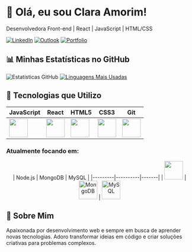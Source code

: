# 👋 Olá, eu sou Clara Amorim! 

Desenvolvedora Front-end | React | JavaScript | HTML/CSS

[![LinkedIn](https://img.shields.io/badge/LinkedIn-0077B5?style=for-the-badge&logo=linkedin&logoColor=white)](https://www.linkedin.com/in/anna-clara-amorim/)
[![Outlook](https://img.shields.io/badge/Email-0078D4?style=for-the-badge&logo=microsoft-outlook&logoColor=white)](mailto:clardev@outlook.com)
[![Portfolio](https://img.shields.io/badge/Portfolio-FF7139?style=for-the-badge&logo=vercel&logoColor=white)](https://portfolio-alpha-six-10.vercel.app/)

## 📊 Minhas Estatísticas no GitHub

![Estatísticas GitHub](https://github-readme-stats.vercel.app/api?username=Astaphaanos&show_icons=true&theme=tokyonight&hide_title=true)
[![Linguagens Mais Usadas](https://github-readme-stats.vercel.app/api/top-langs/?username=Astaphaanos&layout=compact&theme=tokyonight)](https://github.com/Astaphaanos)

## 🚀 Tecnologias que Utilizo
<div align="center">
  
| JavaScript | React | HTML5 | CSS3 | Git |
|------------|-------|-------|------|-----|
| <img src="https://skillicons.dev/icons?i=js" width="50"> | <img src="https://skillicons.dev/icons?i=react" width="50"> | <img src="https://skillicons.dev/icons?i=html" width="50"> | <img src="https://skillicons.dev/icons?i=css" width="50"> | <img src="https://skillicons.dev/icons?i=git" width="50"> |

</div>

### Atualmente focando em: 
<div align="center">
| Node.js |  MongoDB | MySQL |
|---------|----------|-------|
| <img src="https://skillicons.dev/icons?i=nodejs" width="50"> | <img src="https://skillicons.dev/icons?i=mongodb" alt="MongoDB" title="MongoDB" width="50" /> | <img src="https://skillicons.dev/icons?i=mysql" alt="MySQL" title="MySQL" width="50" />
</div>

## 🌟 Sobre Mim

Apaixonada por desenvolvimento web e sempre em busca de aprender novas tecnologias. Adoro transformar ideias em código e criar soluções criativas para problemas complexos.
